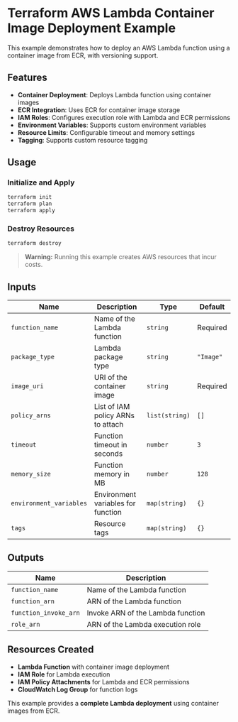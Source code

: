 # Terraform AWS Lambda Container Image Deployment Example

This example demonstrates how to deploy an AWS Lambda function using a container image from ECR, with versioning support.

## Features

- **Container Deployment**: Deploys Lambda function using container images
- **ECR Integration**: Uses ECR for container image storage
- **IAM Roles**: Configures execution role with Lambda and ECR permissions
- **Environment Variables**: Supports custom environment variables
- **Resource Limits**: Configurable timeout and memory settings
- **Tagging**: Supports custom resource tagging

## Usage

### **Initialize and Apply**

```bash
terraform init
terraform plan
terraform apply
```

### **Destroy Resources**

```bash
terraform destroy
```

> **Warning:** Running this example creates AWS resources that incur costs.

## Inputs

| Name | Description | Type | Default |
|------|-------------|------|---------|
| `function_name` | Name of the Lambda function | `string` | Required |
| `package_type` | Lambda package type | `string` | `"Image"` |
| `image_uri` | URI of the container image | `string` | Required |
| `policy_arns` | List of IAM policy ARNs to attach | `list(string)` | `[]` |
| `timeout` | Function timeout in seconds | `number` | `3` |
| `memory_size` | Function memory in MB | `number` | `128` |
| `environment_variables` | Environment variables for function | `map(string)` | `{}` |
| `tags` | Resource tags | `map(string)` | `{}` |

## Outputs

| Name | Description |
|------|-------------|
| `function_name` | Name of the Lambda function |
| `function_arn` | ARN of the Lambda function |
| `function_invoke_arn` | Invoke ARN of the Lambda function |
| `role_arn` | ARN of the Lambda execution role |

## Resources Created

- **Lambda Function** with container image deployment
- **IAM Role** for Lambda execution
- **IAM Policy Attachments** for Lambda and ECR permissions
- **CloudWatch Log Group** for function logs

This example provides a **complete Lambda deployment** using container images from ECR.
